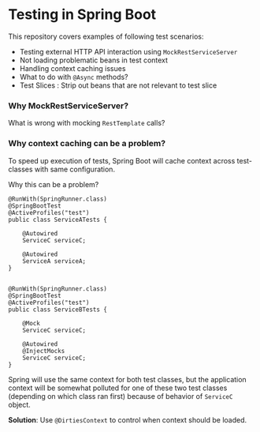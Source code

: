 # Testing in Spring Boot

This repository covers examples of following test scenarios:

* Testing external HTTP API interaction using `MockRestServiceServer`
* Not loading problematic beans in test context
* Handling context caching issues
* What to do with `@Async` methods?
* Test Slices : Strip out beans that are not relevant to test slice


### Why MockRestServiceServer?

What is wrong with mocking `RestTemplate` calls?


### Why context caching can be a problem?

To speed up execution of tests, Spring Boot will cache context across test-classes with same configuration.

Why this can be a problem?

	@RunWith(SpringRunner.class)
	@SpringBootTest
	@ActiveProfiles("test")
	public class ServiceATests { 
		
		@Autowired
		ServiceC serviceC;
		
		@Autowired
		ServiceA serviceA;
	}
	
	
	@RunWith(SpringRunner.class)
	@SpringBootTest
	@ActiveProfiles("test")
	public class ServiceBTests { 
		
		@Mock
		ServiceC serviceC;
		
		@Autowired
		@InjectMocks
		ServiceC serviceC;
	}
	

Spring will use the same context for both test classes, but the application context will be somewhat polluted for one of these two test classes (depending on which class ran first) because of behavior of `ServiceC` object.

**Solution**: Use `@DirtiesContext` to control when context should be loaded.
